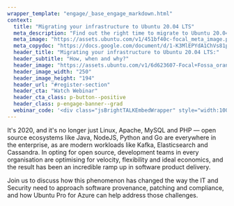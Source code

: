 ```yaml
---
wrapper_template: "engage/_base_engage_markdown.html"
context:
  title: "Migrating your infrastructure to Ubuntu 20.04 LTS"
  meta_description: "Find out the right time to migrate to Ubuntu 20.04 and what factors you should take into account when planning a migration."
  meta_image: "https://assets.ubuntu.com/v1/451bf40c-focal_meta_image.png"
  meta_copydoc: "https://docs.google.com/document/d/1-K3MlEPYdA1ChVs81pjqnQ4UpU_al2fOHToXqhZLgys/edit"
  header_title: "Migrating your infrastructure to Ubuntu 20.04 LTS:"
  header_subtitle: "How, when and why?"
  header_image: "https://assets.ubuntu.com/v1/6d623607-Focal+Fossa_orange_RGB.svg"
  header_image_width: "250"
  header_image_height: "194"
  header_url: "#register-section"
  header_cta: "Watch Webinar"
  header_cta_class: p-button--positive
  header_class: p-engage-banner--grad
  webinar_code: '<div class="jsBrightTALKEmbedWrapper" style="width:100%; height:100%; position:relative;background: #ffffff;"><script class="jsBrightTALKEmbedConfig" type="application/json">{ "channelId" : 6793, "language": "en-US", "commId" : 415632, "displayMode" : "standalone", "height" : "auto" }</script><script src="https://www.brighttalk.com/clients/js/player-embed/player-embed.js" class="jsBrightTALKEmbed"></script></div>'
---
```


It's 2020, and it's no longer just Linux, Apache, MySQL and PHP — open source ecosystems like Java, NodeJS, Python and Go are everywhere in the enterprise, as are modern workloads like Kafka, Elasticsearch and Cassandra. In opting for open source, development teams in every organisation are optimising for velocity, flexibility and ideal economics, and the result has been an incredible ramp up in software product delivery.

Join us to discuss how this phenomenon has changed the way the IT and Security need to approach software provenance, patching and compliance, and how Ubuntu Pro for Azure can help address those challenges.
